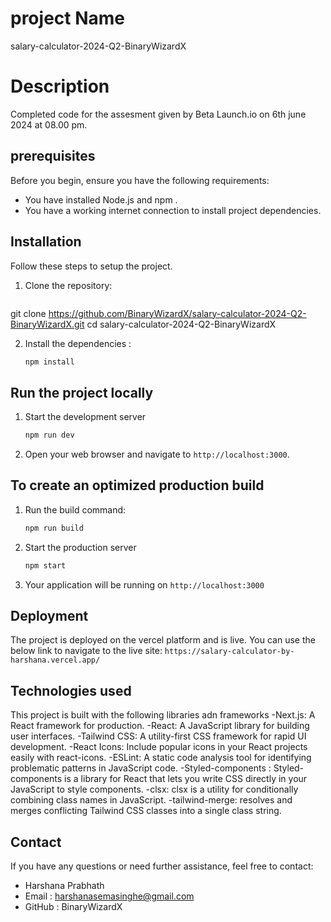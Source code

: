 # project Name 
salary-calculator-2024-Q2-BinaryWizardX

# Description 
Completed code for the assesment given by Beta Launch.io  on 6th june 2024 at 08.00 pm.

## prerequisites
Before you begin, ensure you have the following requirements:
- You have installed Node.js and npm .
- You have a working internet connection to install project dependencies.

## Installation
Follow these steps to setup the project. 

1. Clone the repository:
   ```bash
  git clone https://github.com/BinaryWizardX/salary-calculator-2024-Q2-BinaryWizardX.git
  cd salary-calculator-2024-Q2-BinaryWizardX
  
2. Install the dependencies :
   ```bash
   npm install

## Run the project locally

1. Start the development server
   ```bash
   npm run dev
2. Open your web browser and navigate to  `http://localhost:3000`.


## To create an optimized production build

1. Run the build command:
   ```bash
   npm run build
2. Start the production server
   ```bash
   npm start
3. Your application will be running on `http://localhost:3000`


## Deployment

The project is deployed on the vercel platform and is live. You can use the below link to 
navigate to the live site:
`https://salary-calculator-by-harshana.vercel.app/`

## Technologies used

This project is built with the following libraries adn frameworks
-Next.js: A React framework for production.
-React: A JavaScript library for building user interfaces.
-Tailwind CSS: A utility-first CSS framework for rapid UI development.
-React Icons: Include popular icons in your React projects easily with react-icons.
-ESLint: A static code analysis tool for identifying problematic patterns in JavaScript code.
-Styled-components : Styled-components is a library for React that lets you write CSS directly in your JavaScript to style components.
-clsx: clsx is a utility for conditionally combining class names in JavaScript.
-tailwind-merge: resolves and merges conflicting Tailwind CSS classes into a single class string.


## Contact

If you have any questions or need further assistance, feel free to contact:

* Harshana Prabhath
* Email : harshanasemasinghe@gmail.com
* GitHub : BinaryWizardX

